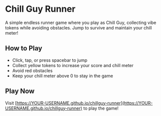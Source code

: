 # Chill Guy Runner

A simple endless runner game where you play as Chill Guy, collecting vibe tokens while avoiding obstacles. Jump to survive and maintain your chill meter!

## How to Play

- Click, tap, or press spacebar to jump
- Collect yellow tokens to increase your score and chill meter
- Avoid red obstacles
- Keep your chill meter above 0 to stay in the game

## Play Now

Visit [https://YOUR-USERNAME.github.io/chillguy-runner](https://YOUR-USERNAME.github.io/chillguy-runner) to play the game!
